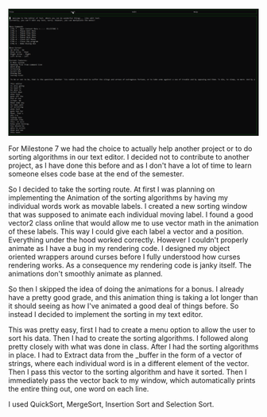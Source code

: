 ![Demo](milestone7_demo.gif)


For Milestone 7 we had the choice to actually help another project or to do sorting algorithms
in our text editor. I decided not to contribute to another project, as I have done this before
and as I don't have a lot of time to learn someone elses code base at the end of the semester.

So I decided to take the sorting route. At first I was planning on implementing the Animation 
of the sorting algorithms by having my individual words work as movable labels. I created a 
new sorting window that was supposed to animate each individual moving label. I found a good
vector2 class online that would allow me to use vector math in the animation of these labels.
This way I could give each label a vector and a position. Everything under the hood worked
correctly. However I couldn't properly animate as I have a bug in my rendering code. I designed
my object oriented wrappers around curses before I fully understood how curses rendering works.
As a consequence my rendering code is janky itself. The animations don't smoothly animate as planned.

So then I skipped the idea of doing the animations for a bonus. I already have a pretty good 
grade, and this animation thing is taking a lot longer than it should seeing as how I've animated
a good deal of things before. So instead I decided to implement the sorting in my text editor.

This was pretty easy, first I had to create a menu option to allow the user to sort his data.
Then I had to create the sorting algorithms. I followed along pretty closely with what was
done in class. After I had the sorting algorithms in place. I had to Extract data from the
_buffer in the form of a vector of strings, where each individual word is in a different
element of the vector. Then I pass this vector to the sorting algorithm and have it sorted.
Then I immediately pass the vector back to my window, which automatically prints the entire
thing out, one word on each line. 

I used QuickSort, MergeSort, Insertion Sort and Selection Sort.